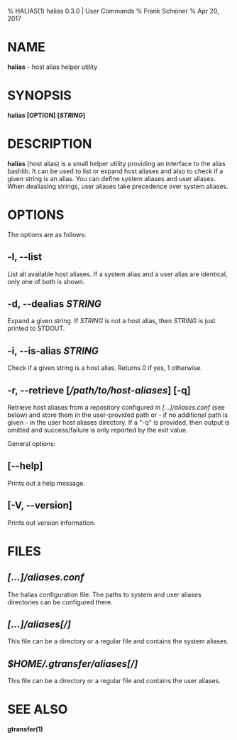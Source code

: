 % HALIAS(1) halias 0.3.0 | User Commands
% Frank Scheiner
% Apr 20, 2017


# NAME #

**halias** - host alias helper utility


# SYNOPSIS #

**halias [OPTION] [_STRING_]**


# DESCRIPTION #

**halias** (host alias) is a small helper utility providing an interface to the
alias bashlib. It can be used to list or expand host aliases and also to check
if a given string is an alias. You can define system aliases and user aliases.
When dealiasing strings, user aliases take precedence over system aliases.


# OPTIONS #

The options are as follows:


## **-l, --list** ##

List all available host aliases. If a system alias and a user alias are
identical, only one of both is shown.


## **-d, --dealias _STRING_** ##

Expand a given string. If _STRING_ is not a host alias, then _STRING_ is just
printed to STDOUT.


## **-i, --is-alias _STRING_** ##

Check if a given string is a host alias. Returns 0 if yes, 1 otherwise.


## **-r, --retrieve [_/path/to/host-aliases_] [-q]** ##

Retrieve host aliases from a repository configured in _[...]/aliases.conf_ (see
below) and store them in the user-provided path or - if no additional path is
given - in the user host aliases directory. If a "-q" is provided, then output
is omitted and success/failure is only reported by the exit value.


General options:


## **[\--help]** ##

Prints out a help message.


## **[-V, \--version]** ##

Prints out version information.


# FILES #


## _[...]/aliases.conf_ ##

The halias configuration file. The paths to system and user aliases directories
can be configured there.


## _[...]/aliases[/]_ ##

This file can be a directory or a regular file and contains the system aliases.


## _$HOME/.gtransfer/aliases[/]_ ##

This file can be a directory or a regular file and contains the user aliases.


# SEE ALSO #

**gtransfer(1)**
